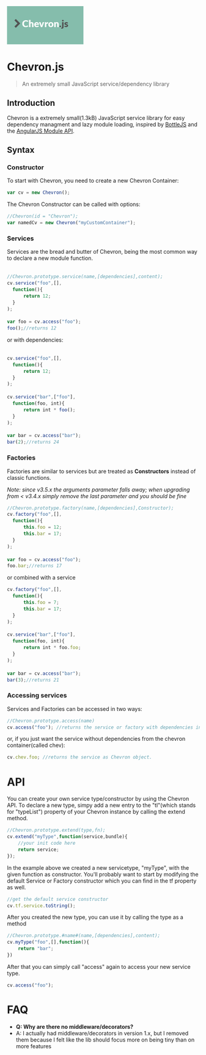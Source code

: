 ![ChevronJS](/chevron-logo.png)

# Chevron.js

> An extremely small JavaScript service/dependency library

## Introduction

Chevron is a extremely small(1.3kB) JavaScript service library for easy dependency managment and lazy module loading, inspired by [BottleJS](https://github.com/young-steveo/bottlejs) and the [AngularJS Module API](https://docs.angularjs.org/api/ng/type/angular.Module).

## Syntax

### Constructor

To start with Chevron, you need to create a new Chevron Container:

```javascript
var cv = new Chevron();
```

The Chevron Constructor can be called with options:

```javascript
//Chevron(id = "Chevron");
var namedCv = new Chevron("myCustomContainer");
```

### Services

Services are the bread and butter of Chevron, being the most common way to declare a new module function.

```javascript

//Chevron.prototype.service(name,[dependencies],content);
cv.service("foo",[],
  function(){
      return 12;
  }
);

var foo = cv.access("foo");
foo();//returns 12
```

or with dependencies:

```javascript

cv.service("foo",[],
  function(){
      return 12;
  }
);

cv.service("bar",["foo"],
  function(foo, int){
      return int * foo();
  }
);

var bar = cv.access("bar");
bar(2);//returns 24
```

### Factories

Factories are similar to services but are treated as **Constructors** instead of classic functions.

_Note: since v3.5.x the arguments parameter falls away; when upgrading from < v3.4.x simply remove the last parameter and you should be fine_

```javascript
//Chevron.prototype.factory(name,[dependencies],Constructor);
cv.factory("foo",[],
  function(){
      this.foo = 12;
      this.bar = 17;
  }
);

var foo = cv.access("foo");
foo.bar;//returns 17
```

or combined with a service

```javascript
cv.factory("foo",[],
  function(){
      this.foo = 7;
      this.bar = 17;
  }
);

cv.service("bar",["foo"],
  function(foo, int){
      return int * foo.foo;
  }
);

var bar = cv.access("bar");
bar(3);//returns 21
```

### Accessing services

Services and Factories can be accessed in two ways:

```javascript
//Chevron.prototype.access(name)
cv.access("foo"); //returns the service or factory with dependencies injected into arguments
```

or, if you just want the service without dependencies from the chevron container(called chev):

```javascript
cv.chev.foo; //returns the service as Chevron object.
```

# API

You can create your own service type/constructor by using the Chevron API. To declare a new type, simpy add a new entry to the "tl"(which stands for "typeList") property of your Chevron instance by calling the extend method.

```javascript
//Chevron.prototype.extend(type,fn);
cv.extend("myType",function(service,bundle){
    //your init code here
    return service;
});
```

In the example above we created a new servicetype, "myType", with the given function as constructor. You'll probably want to start by modifying the default Service or Factory constructor which you can find in the tf property as well.

```javascript
//get the default service constructor
cv.tf.service.toString();
```

After you created the new type, you can use it by calling the type as a method

```javascript
//Chevron.prototype.#name#(name,[dependencies],content);
cv.myType("foo",[],function(){
    return "bar";
})
```

After that you can simply call "access" again to access your new service type.

```javascript
cv.access("foo");
```

# FAQ

- **Q: Why are there no middleware/decorators?**
- A: I actually had middleware/decorators in version 1.x, but I removed them because I felt like the lib should focus more on being tiny than on more features
